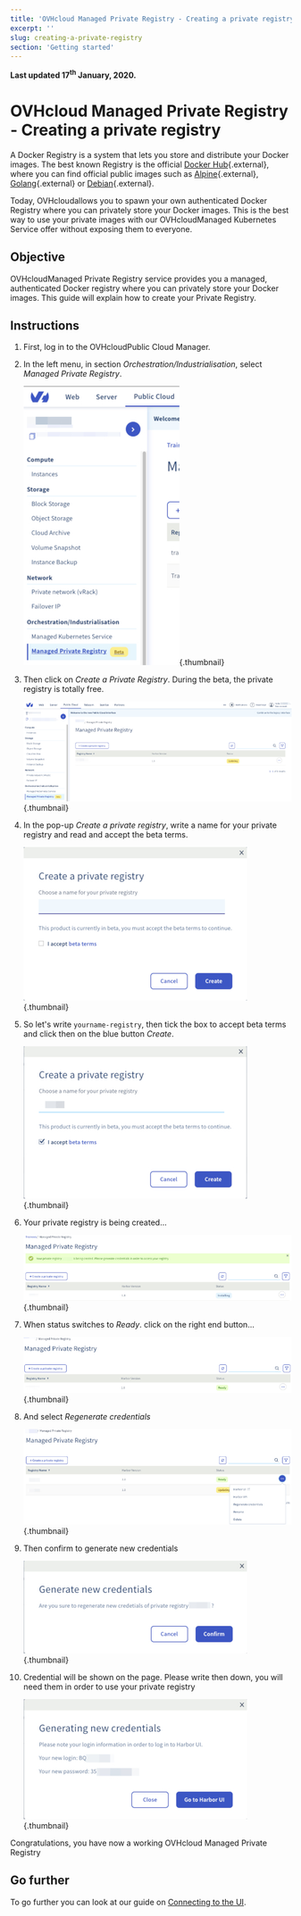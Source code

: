 ```yaml
---
title: 'OVHcloud Managed Private Registry - Creating a private registry'
excerpt: ''
slug: creating-a-private-registry
section: 'Getting started'
---
```


**Last updated 17<sup>th</sup> January, 2020.**

<style>
 pre {
     font-size: 14px;
 }
 pre.console {
   background-color: #300A24; 
   color: #ccc;
   font-family: monospace;
   padding: 5px;
   margin-bottom: 5px;
 }
 pre.console code {
   border: solid 0px transparent;
   color: #ccc;
   font-family: monospace !important;
   font-size: 0.75em;
 }
 .small {
     font-size: 0.75em;
 }
</style>

# OVHcloud Managed Private Registry - Creating a private registry


A Docker Registry is a system that lets you store and distribute your Docker images. The best known Registry is the official [Docker Hub](https://hub.docker.com/){.external}, where you can find official public images such as [Alpine](https://hub.docker.com/_/alpine){.external}, [Golang](https://hub.docker.com/_/golang){.external} or [Debian](https://hub.docker.com/_/debian){.external}.

Today, OVHcloudallows you to spawn your own authenticated Docker Registry where you can privately store your Docker images. This is the best way to use your private images with our OVHcloudManaged Kubernetes Service offer without exposing them to everyone.


## Objective

OVHcloudManaged Private Registry service provides you a managed, authenticated Docker registry where you can privately store your Docker images. This guide will explain how to create your Private Registry.

## Instructions

1. First, log in to the OVHcloudPublic Cloud Manager.

1. In the left menu, in section *Orchestration/Industrialisation*, select *Managed Private Registry*.

    ![Create a Private Registry](images/create-a-private-registry-001-s.jpg){.thumbnail}

1. Then click on *Create a Private Registry*. During the beta, the private registry is totally free.

    ![Create a Private Registry](images/create-a-private-registry-002-s.jpg){.thumbnail}


1. In the pop-up *Create a private registry*, write a name for your private registry and read and accept the beta terms.

    ![Create a Private Registry](images/create-a-private-registry-003-s.jpg){.thumbnail}

1. So let's write `yourname-registry`, then tick the box to accept beta terms and click then on the blue button *Create*.

    ![Create a Private Registry](images/create-a-private-registry-004-s.jpg){.thumbnail}


1. Your private registry is being created...

    ![Create a Private Registry](images/create-a-private-registry-005-s.jpg){.thumbnail}


1. When status switches to *Ready*. click on the right end button...

    ![Create a Private Registry](images/create-a-private-registry-006-s.jpg){.thumbnail}


1. And select *Regenerate credentials*

    ![Create a Private Registry](images/create-a-private-registry-007-s.jpg){.thumbnail}

1. Then confirm to generate new credentials    

    ![Create a Private Registry](images/create-a-private-registry-008-s.jpg){.thumbnail}

1. Credential will be shown on the page. Please write then down, you will need them in order to use your private registry

    ![Create a Private Registry](images/create-a-private-registry-009-s.jpg){.thumbnail}


Congratulations, you have now a working OVHcloud Managed Private Registry

## Go further

To go further you can look at our guide on [Connecting to the UI](../connecting-to-the-ui/).
